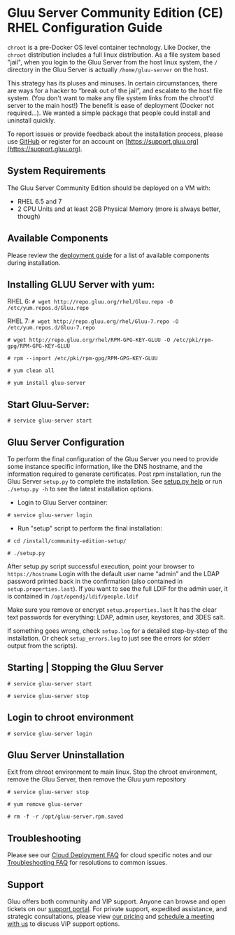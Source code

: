# Gluu Server Community Edition (CE) RHEL Configuration Guide

`chroot` is a pre-Docker OS level container technology. Like Docker, the `chroot` distribution includes a full linux distribution. As a file system based "jail", when you login to the Gluu Server from the host linux system, the `/` directory in the Gluu Server is actually `/home/gluu-server` on the host. 

This strategy has its pluses and minuses. In certain circumstances, there are ways for a hacker to “break out of the jail”, and escalate to the host file system. (You don't want to make any file system links from the chroot'd server to the main host!) The benefit is ease of deployment (Docker not required...). We wanted a simple package that people could install and uninstall quickly.

To report issues or provide feedback about the installation process, please use [GitHub](https://github.com/GluuFederation/community-edition-setup/issues) or register for an account on [https://support.gluu.org](https://support.gluu.org).

## System Requirements

The Gluu Server Community Edition should be deployed on a VM with:

* RHEL 6.5 and 7
* 2 CPU Units and at least 2GB Physical Memory (more is always better, though)

## Available Components
Please review the [deployment guide](./index.md) for a list of available components during installation. 

## Installing GLUU Server with yum:

 RHEL 6:
`# wget http://repo.gluu.org/rhel/Gluu.repo -O /etc/yum.repos.d/Gluu.repo`

 RHEL 7:
`# wget http://repo.gluu.org/rhel/Gluu-7.repo -O /etc/yum.repos.d/Gluu-7.repo`

`# wget http://repo.gluu.org/rhel/RPM-GPG-KEY-GLUU -O /etc/pki/rpm-gpg/RPM-GPG-KEY-GLUU`

`# rpm --import /etc/pki/rpm-gpg/RPM-GPG-KEY-GLUU`

`# yum clean all`

`# yum install gluu-server`

## Start Gluu-Server: 

`# service gluu-server start`

## Gluu Server Configuration

To perform the final configuration of the Gluu Server you need to provide some instance specific information, like the DNS hostname, and the information required to generate certificates. Post rpm installation, run the Gluu Server `setup.py` to complete the installation.  See [setup.py help](./setup_py.md) or run `./setup.py -h` to see the latest installation options.  

* Login to Gluu Server container: 

`# service gluu-server login`

* Run "setup" script to perform the final installation: 

`# cd /install/community-edition-setup/`

`# ./setup.py`


After setup.py script successful execution, point your browser to `https://hostname` Login with the
default user name “admin” and the LDAP password printed back in the confirmation (also 
contained in `setup.properties.last`). If you want to see the full LDIF for the admin user,
it is contained in `/opt/opendj/ldif/people.ldif`

Make sure you remove or encrypt `setup.properties.last` It has the clear text passwords for everything: LDAP, admin user, keystores, and 3DES salt.

If something goes wrong, check `setup.log` for a detailed step-by-step of the installation. Or check 
`setup_errors.log` to just see the errors (or stderr output from the scripts).

<!--
If you want to script the installation of the Gluu Server, user the `-f` option or just save the 
properties file as `setup.properties` and it will be automatically detected. Also use the `-n` option 
to suppress the interactive confirmation to proceed. For example, to re-run the last installation:

`./setup.py -n -f setup.properties.last`
-->

## Starting | Stopping the Gluu Server

`# service gluu-server start`

`# service gluu-server stop`

## Login to chroot environment

`# service gluu-server login`

## Gluu Server Uninstallation

Exit from chroot environment to main linux. Stop the chroot environment, remove the Gluu Server,
then remove the Gluu yum repository

`# service gluu-server stop`

`# yum remove gluu-server`

`# rm -f -r /opt/gluu-server.rpm.saved`

<!--
or 

`# rpm -e Gluu-Server-Repo-2.0-0.el6.x86_64`
-->

## Troubleshooting
Please see our [Cloud Deployment FAQ](../../faq/cloud-faq.md) for cloud specific notes and our [Troubleshooting FAQ](../../faq/troubleshooting.md) for resolutions to common issues.  

## Support 
Gluu offers both community and VIP support. Anyone can browse and open tickets on our [support portal](http://support.gluu.org). For private support, expedited assistance, and strategic consultations, please view [our pricing](http://gluu.org/pricing) and [schedule a meeting with us](http://gluu.org/booking) to discuss VIP support options.

